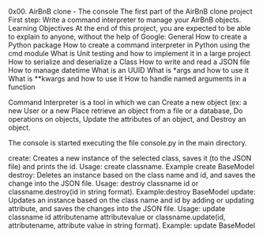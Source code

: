  0x00. AirBnB clone - The console 
The first part of the AirBnB clone project 
First step: Write a command interpreter to manage your AirBnB objects.
Learning Objectives
At the end of this project, you are expected to be able to explain to anyone, without the help of Google:
General
How to create a Python package
How to create a command interpreter in Python using the cmd module
What is Unit testing and how to implement it in a large project
How to serialize and deserialize a Class
How to write and read a JSON file
How to manage datetime
What is an UUID
What is *args and how to use it
What is **kwargs and how to use it
How to handle named arguments in a function


 Command Interpreter is a tool in which we can Create a new object (ex: a new User or a new Place retrieve an object from a file or a database, Do operations on objects, Update the attributes of an object, and Destroy an object.

The console is started executing the file console.py in the main directory. 



create: Creates a new instance of the selected class, saves it (to the JSON file) and prints the id. 
        Usage: create classname. 
        Example create BaseModel
destroy: Deletes an instance based on the class name and id, and saves the change into the JSON file.
         Usage: destroy classname id or classname.destroy(id in string format).
         Example:destroy BaseModel
update: Updates an instance based on the class name and id by adding or updating attribute, and saves the changes into the JSON file. 
       Usage: update classname id attributename attributevalue or   classname.update(id, attributename, attribute value in string format). 
              Example: update BaseModel







